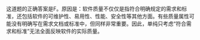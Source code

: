 这道题的正确答案是F。原因是：软件质量不仅仅是指符合明确规定的需求和标准，还包括软件的可维护性、易用性、性能、安全性等其他方面。有些质量属性可能没有明确写在需求文档或标准中，但同样非常重要。因此，单纯只考虑“符合需求和标准”无法全面反映软件的实际质量。